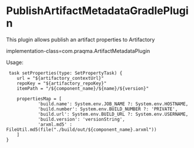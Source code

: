 # PublishArtifactMetadataGradlePlugin
This plugin allows publish an artifact properties to Artifactory

implementation-class=com.praqma.ArtifactMetadataPlugin

Usage:

<pre><code> task setProperties(type: SetPropertyTask) {
    url = "${artifactory_contextUrl}"
    repoKey = "${artifactory_repoKey}"
    itemPath = "/${component_name}/${name}/${version}"

    propertiesMap = [
            'build.name': System.env.JOB_NAME ?: System.env.HOSTNAME,
            'build.number': System.env.BUILD_NUMBER ?: 'PRIVATE',
            'build.url': System.env.BUILD_URL ?: System.env.USERNAME,
            'build.version': 'versionString',
            'arxml.md5' : FileUtil.md5(file("./build/out/${component_name}.arxml"))
    ]
}
</code></pre>
